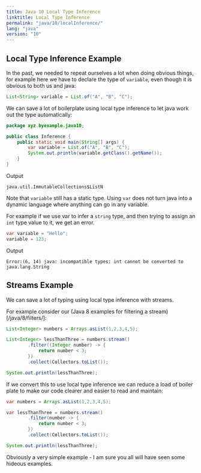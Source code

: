 ```yaml
---
title: Java 10 Local Type Inference
linktitle: Local Type Inference
permalink: "java/10/localInference/"
lang: "java"
version: "10"
---
```


## Local Type Inference Example

In the past, we needed to repeat ourselves a lot when doing obvious things, for example here we have to declare the type of `variable`, even though it is obvious to both us and java:

```java
List<String> variable = List.of("A", "B", "C");
```

We can save a lot of boilerplate using local type inference to let java work out the type automatically:

```java
package xyz.byexample.java10;

public class Inference {
    public static void main(String[] args) {
        var variable = List.of("A", "B", "C");
        System.out.println(variable.getClass().getName());
    }
}
```
Output
```
java.util.ImmutableCollections$ListN
```
 Note that `variable` still has a static type.  Using `var` does not turn java into a dynamic language where anything can go in any variable.

For example if we use var to infer a `string` type, and then trying to assign an `int` type value to it, we get an error.
 ```java
 var variable = "Hello";
 variable = 123;
```
 Output
```
Error:(6, 14) java: incompatible types: int cannot be converted to java.lang.String
```

## Streams Example

We can save a lot of typing using local type inference with streams.

For example consider our (Java 8 examples for filtering a stream)[/java/8/filters/]:

```java
List<Integer> numbers = Arrays.asList(1,2,3,4,5);

List<Integer> lessThanThree = numbers.stream()
        .filter((Integer number) -> {
            return number < 3;
        })
        .collect(Collectors.toList());

System.out.println(lessThanThree);
```

If we convert this to use local type inference we can reduce a load of boiler plate to make our code clearer and easier to read and maintain:

```java
var numbers = Arrays.asList(1,2,3,4,5);

var lessThanThree = numbers.stream()
        .filter(number -> {
            return number < 3;
        })
        .collect(Collectors.toList());

System.out.println(lessThanThree);
```
Obviously a very simple example - I am sure you all will have seen some hideous examples.
